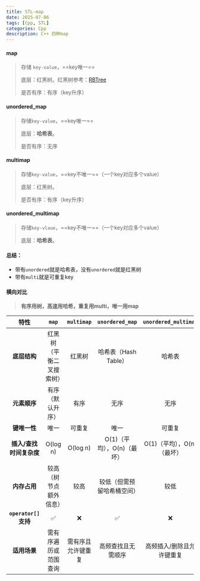 ```yaml
---
title: STL-map
date: 2025-07-06
tags: [Cpp, STL]
categories: Cpp
description: C++ 四种map
---
```


#### map

> 存储 `key-value`，==key唯一==
>
> 底层：红黑树。红黑树参考：[RBTree](../../数据结构/RBTree)
>
> 是否有序：有序（key升序）

#### unordered_map

> 存储`key-value`，==key唯一==
>
> 底层：**哈希表**。
>
> 是否有序：无序

#### multimap

> 存储`key-value`，==key不唯一==（一个key对应多个value）
>
> 底层：红黑树。
>
> 是否有序：有序（key升序）

#### unordered_multimap

> 存储`key-vlaue`，==key不唯一==（一个key对应多个value）
>
> 底层：**哈希表**。

#### 总结：

- 带有`unordered`就是哈希表，没有`unordered`就是红黑树
- 带有`multi`就是可重复key

#### 横向对比

> **有序用树，高速用哈希，重复用multi，唯一用map**

|        **特性**         |        **`map`**         |   **`multimap`**   |    **`unordered_map`**     |  **`unordered_multimap`**  |
| :---------------------: | :----------------------: | :----------------: | :------------------------: | :------------------------: |
|      **底层结构**       | 红黑树（平衡二叉搜索树） |       红黑树       |    哈希表（Hash Table）    |           哈希表           |
|      **元素顺序**       |     有序（默认升序）     |        有序        |            无序            |            无序            |
|      **键唯一性**       |           唯一           |       可重复       |            唯一            |           可重复           |
| **插入/查找时间复杂度** |         O(log n)         |      O(log n)      | O(1)（平均），O(n)（最坏） | O(1)（平均），O(n)（最坏） |
|      **内存占用**       |  较高（树节点额外信息）  |        较高        | 较低（但需预留哈希桶空间） |            较低            |
|  **`operator[]`支持**   |            ✅             |         ❌          |             ✅              |             ❌              |
|      **适用场景**       |   需有序遍历或范围查询   | 需有序且允许键重复 |     高频查找且无需顺序     | 高频插入/删除且允许键重复  |